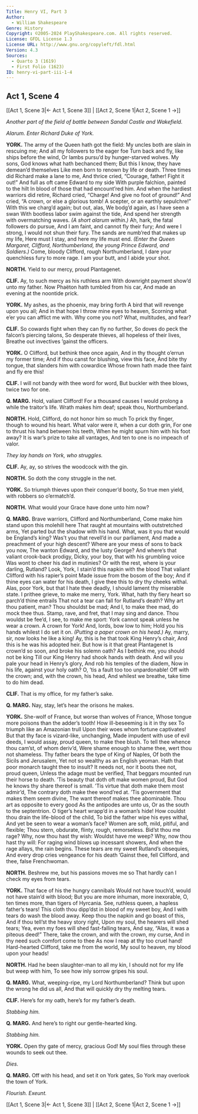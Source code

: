 ```yaml
---
Title: Henry VI, Part 3
Author: 
  - William Shakespeare
Genre: History
Copyright: ©2005-2024 PlayShakespeare.com. All rights reserved.
License: GFDL License 1.3
License URL: http://www.gnu.org/copyleft/fdl.html
Version: 4.3
Sources:
  - Quarto 3 (1619)
  - First Folio (1623)
ID: henry-vi-part-iii-1-4
---
```


## Act 1, Scene 4
[[Act 1, Scene 3|← Act 1, Scene 3]] | [[Act 2, Scene 1|Act 2, Scene 1 →]]

*Another part of the field of battle between Sandal Castle and Wakefield.*

*Alarum. Enter Richard Duke of York.*

**YORK.**
The army of the Queen hath got the field:
My uncles both are slain in rescuing me;
And all my followers to the eager foe
Turn back and fly, like ships before the wind,
Or lambs pursu’d by hunger-starved wolves.
My sons, God knows what hath bechanced them;
But this I know, they have demean’d themselves
Like men born to renown by life or death.
Three times did Richard make a lane to me,
And thrice cried, “Courage, father! Fight it out!”
And full as oft came Edward to my side
With purple falchion, painted to the hilt
In blood of those that had encount’red him.
And when the hardiest warriors did retire,
Richard cried, “Charge! And give no foot of ground!”
And cried, “A crown, or else a glorious tomb!
A scepter, or an earthly sepulchre!”
With this we charg’d again; but out, alas,
We bodg’d again, as I have seen a swan
With bootless labor swim against the tide,
And spend her strength with overmatching waves.
*(A short alarum within.)*
Ah, hark, the fatal followers do pursue,
And I am faint, and cannot fly their fury;
And were I strong, I would not shun their fury.
The sands are numb’red that makes up my life,
Here must I stay, and here my life must end.
*(Enter the Queen Margaret, Clifford, Northumberland, the young Prince Edward, and Soldiers.)*
Come, bloody Clifford, rough Northumberland,
I dare your quenchless fury to more rage.
I am your butt, and I abide your shot.

**NORTH.**
Yield to our mercy, proud Plantagenet.

**CLIF.**
Ay, to such mercy as his ruthless arm
With downright payment show’d unto my father.
Now Phaëton hath tumbled from his car,
And made an evening at the noontide prick.

**YORK.**
My ashes, as the phoenix, may bring forth
A bird that will revenge upon you all;
And in that hope I throw mine eyes to heaven,
Scorning what e’er you can afflict me with.
Why come you not? What, multitudes, and fear?

**CLIF.**
So cowards fight when they can fly no further,
So doves do peck the falcon’s piercing talons,
So desperate thieves, all hopeless of their lives,
Breathe out invectives ’gainst the officers.

**YORK.**
O Clifford, but bethink thee once again,
And in thy thought o’errun my former time;
And if thou canst for blushing, view this face,
And bite thy tongue, that slanders him with cowardice
Whose frown hath made thee faint and fly ere this!

**CLIF.**
I will not bandy with thee word for word,
But buckler with thee blows, twice two for one.

**Q. MARG.**
Hold, valiant Clifford! For a thousand causes
I would prolong a while the traitor’s life.
Wrath makes him deaf; speak thou, Northumberland.

**NORTH.**
Hold, Clifford, do not honor him so much
To prick thy finger, though to wound his heart.
What valor were it, when a cur doth grin,
For one to thrust his hand between his teeth,
When he might spurn him with his foot away?
It is war’s prize to take all vantages,
And ten to one is no impeach of valor.

*They lay hands on York, who struggles.*

**CLIF.**
Ay, ay, so strives the woodcock with the gin.

**NORTH.**
So doth the cony struggle in the net.

**YORK.**
So triumph thieves upon their conquer’d booty,
So true men yield, with robbers so o’ermatch’d.

**NORTH.**
What would your Grace have done unto him now?

**Q. MARG.**
Brave warriors, Clifford and Northumberland,
Come make him stand upon this molehill here
That raught at mountains with outstretched arms,
Yet parted but the shadow with his hand.
What, was it you that would be England’s king?
Was’t you that revell’d in our parliament,
And made a preachment of your high descent?
Where are your mess of sons to back you now,
The wanton Edward, and the lusty George?
And where’s that valiant crook-back prodigy,
Dicky, your boy, that with his grumbling voice
Was wont to cheer his dad in mutinies?
Or with the rest, where is your darling, Rutland?
Look, York, I stain’d this napkin with the blood
That valiant Clifford with his rapier’s point
Made issue from the bosom of the boy;
And if thine eyes can water for his death,
I give thee this to dry thy cheeks withal.
Alas, poor York, but that I hate thee deadly,
I should lament thy miserable state.
I prithee grieve, to make me merry, York.
What, hath thy fiery heart so parch’d thine entrails
That not a tear can fall for Rutland’s death?
Why art thou patient, man? Thou shouldst be mad;
And I, to make thee mad, do mock thee thus.
Stamp, rave, and fret, that I may sing and dance.
Thou wouldst be fee’d, I see, to make me sport:
York cannot speak unless he wear a crown.
A crown for York! And, lords, bow low to him;
Hold you his hands whilest I do set it on.
*(Putting a paper crown on his head.)*
Ay, marry, sir, now looks he like a king!
Ay, this is he that took King Henry’s chair,
And this is he was his adopted heir.
But how is it that great Plantagenet
Is crown’d so soon, and broke his solemn oath?
As I bethink me, you should not be king
Till our King Henry had shook hands with death.
And will you pale your head in Henry’s glory,
And rob his temples of the diadem,
Now in his life, against your holy oath?
O, ’tis a fault too too unpardonable!
Off with the crown; and, with the crown, his head,
And whilest we breathe, take time to do him dead.

**CLIF.**
That is my office, for my father’s sake.

**Q. MARG.**
Nay, stay, let’s hear the orisons he makes.

**YORK.**
She-wolf of France, but worse than wolves of France,
Whose tongue more poisons than the adder’s tooth!
How ill-beseeming is it in thy sex
To triumph like an Amazonian trull
Upon their woes whom fortune captivates!
But that thy face is vizard-like, unchanging,
Made impudent with use of evil deeds,
I would assay, proud queen, to make thee blush.
To tell thee whence thou cam’st, of whom deriv’d,
Were shame enough to shame thee, wert thou not shameless.
Thy father bears the type of King of Naples,
Of both the Sicils and Jerusalem,
Yet not so wealthy as an English yeoman.
Hath that poor monarch taught thee to insult?
It needs not, nor it boots thee not, proud queen,
Unless the adage must be verified,
That beggars mounted run their horse to death.
’Tis beauty that doth oft make women proud,
But God he knows thy share thereof is small.
’Tis virtue that doth make them most admir’d,
The contrary doth make thee wond’red at.
’Tis government that makes them seem divine,
The want thereof makes thee abominable.
Thou art as opposite to every good
As the antipodes are unto us,
Or as the south to the septentrion.
O tiger’s heart wrapp’d in a woman’s hide!
How couldst thou drain the life-blood of the child,
To bid the father wipe his eyes withal,
And yet be seen to wear a woman’s face?
Women are soft, mild, pitiful, and flexible;
Thou stern, obdurate, flinty, rough, remorseless.
Bid’st thou me rage? Why, now thou hast thy wish:
Wouldst have me weep? Why, now thou hast thy will:
For raging wind blows up incessant showers,
And when the rage allays, the rain begins.
These tears are my sweet Rutland’s obsequies,
And every drop cries vengeance for his death
’Gainst thee, fell Clifford, and thee, false Frenchwoman.

**NORTH.**
Beshrew me, but his passions moves me so
That hardly can I check my eyes from tears.

**YORK.**
That face of his the hungry cannibals
Would not have touch’d, would not have stain’d with blood;
But you are more inhuman, more inexorable,
O, ten times more, than tigers of Hyrcania.
See, ruthless queen, a hapless father’s tears!
This cloth thou dipp’dst in blood of my sweet boy,
And I with tears do wash the blood away.
Keep thou the napkin and go boast of this,
And if thou tell’st the heavy story right,
Upon my soul, the hearers will shed tears;
Yea, even my foes will shed fast-falling tears,
And say, “Alas, it was a piteous deed!”
There, take the crown, and with the crown, my curse,
And in thy need such comfort come to thee
As now I reap at thy too cruel hand!
Hard-hearted Clifford, take me from the world,
My soul to heaven, my blood upon your heads!

**NORTH.**
Had he been slaughter-man to all my kin,
I should not for my life but weep with him,
To see how inly sorrow gripes his soul.

**Q. MARG.**
What, weeping-ripe, my Lord Northumberland?
Think but upon the wrong he did us all,
And that will quickly dry thy melting tears.

**CLIF.**
Here’s for my oath, here’s for my father’s death.

*Stabbing him.*

**Q. MARG.**
And here’s to right our gentle-hearted king.

*Stabbing him.*

**YORK.**
Open thy gate of mercy, gracious God!
My soul flies through these wounds to seek out thee.

*Dies.*

**Q. MARG.**
Off with his head, and set it on York gates,
So York may overlook the town of York.

*Flourish. Exeunt.*

[[Act 1, Scene 3|← Act 1, Scene 3]] | [[Act 2, Scene 1|Act 2, Scene 1 →]]